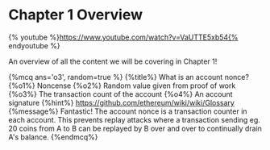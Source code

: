 # Chapter 1 Overview

{% youtube %}https://www.youtube.com/watch?v=VaUTTE5xb54{% endyoutube %}

An overview of all the content we will be covering in Chapter 1!

{%mcq ans='o3', random=true %}
{%title%} What is an account nonce?
{%o1%} Noncense
{%o2%} Random value given from proof of work
{%o3%} The transaction count of the account
{%o4%} An account signature
{%hint%} https://github.com/ethereum/wiki/wiki/Glossary
{%message%} Fantastic! The account nonce is a transaction counter in each account. This prevents replay attacks where a transaction sending eg. 20 coins from A to B can be replayed by B over and over to continually drain A's balance.
{%endmcq%}

